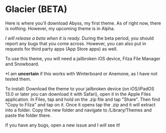 # Glacier (BETA)

Here is where you'll download Abyss, my first theme. 
As of right now, there is nothing. However, my upcoming theme is in Alpha.

*I will release a beta when it is ready.*
During the beta period, you should report any bugs that you come across. However, you can also put in requests for third party apps (App Store apps) as well.

To use this theme, you will need a jailbroken iOS device, Filza File Manager and Snowboard. 

*I am **uncertain** if this works with Winterboard or Anemone, as I have not tested them. 

To install: Download the theme to your jailbroken device (on iOS/iPadOS 13.0 or later you can download it with Safari), open it in the Apple Files application. In Files, tap and hold on the .zip file and tap "Share". Then find "Copy to Filza" and tap on it. Once it opens tap the .zip and it will extract into a folder. Copy the new folder and navigate to /Library/Themes and paste the folder there. 

If you have any bugs, open a new issue and I *will* see it!
